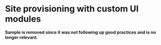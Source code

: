 # Site provisioning with custom UI modules #

**Sample is removed since it was not following up good practices and is no longer relevant.**